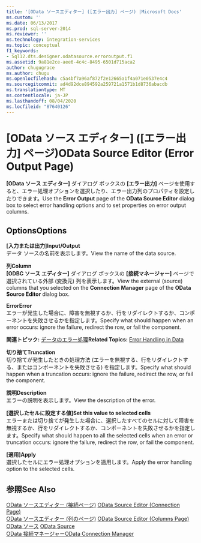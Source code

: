 ```yaml
---
title: '[OData ソースエディター] ([エラー出力] ページ) |Microsoft Docs'
ms.custom: ''
ms.date: 06/13/2017
ms.prod: sql-server-2014
ms.reviewer: ''
ms.technology: integration-services
ms.topic: conceptual
f1_keywords:
- Sql12.dts.designer.odatasource.erroroutput.f1
ms.assetid: 9a81e2ce-aee6-4c4c-8495-6501d715aca2
author: chugugrace
ms.author: chugu
ms.openlocfilehash: c5a4bf7a96af872f2e12665a1f4a071e0537e4c4
ms.sourcegitcommit: ad4d92dce894592a259721a1571b1d8736abacdb
ms.translationtype: MT
ms.contentlocale: ja-JP
ms.lasthandoff: 08/04/2020
ms.locfileid: "87640126"
---
```

# <a name="odata-source-editor-error-output-page"></a><span data-ttu-id="343dc-102">[OData ソース エディター] ([エラー出力] ページ)</span><span class="sxs-lookup"><span data-stu-id="343dc-102">OData Source Editor (Error Output Page)</span></span>
  <span data-ttu-id="343dc-103">**[OData ソース エディター]** ダイアログ ボックスの **[エラー出力]** ページを使用すると、エラー処理オプションを選択したり、エラー出力列のプロパティを設定したりできます。</span><span class="sxs-lookup"><span data-stu-id="343dc-103">Use the **Error Output** page of the **OData Source Editor** dialog box to select error handling options and to set properties on error output columns.</span></span>  
  
## <a name="options"></a><span data-ttu-id="343dc-104">Options</span><span class="sxs-lookup"><span data-stu-id="343dc-104">Options</span></span>  
 <span data-ttu-id="343dc-105">**[入力または出力]**</span><span class="sxs-lookup"><span data-stu-id="343dc-105">**Input/Output**</span></span>  
 <span data-ttu-id="343dc-106">データ ソースの名前を表示します。</span><span class="sxs-lookup"><span data-stu-id="343dc-106">View the name of the data source.</span></span>  
  
 <span data-ttu-id="343dc-107">**列**</span><span class="sxs-lookup"><span data-stu-id="343dc-107">**Column**</span></span>  
 <span data-ttu-id="343dc-108">**[ODBC ソース エディター]** ダイアログ ボックスの **[接続マネージャー]** ページで選択されている外部 (変換元) 列を表示します。</span><span class="sxs-lookup"><span data-stu-id="343dc-108">View the external (source) columns that you selected on the **Connection Manager** page of the **OData Source Editor** dialog box.</span></span>  
  
 <span data-ttu-id="343dc-109">**Error**</span><span class="sxs-lookup"><span data-stu-id="343dc-109">**Error**</span></span>  
 <span data-ttu-id="343dc-110">エラーが発生した場合に、障害を無視するか、行をリダイレクトするか、コンポーネントを失敗させるかを指定します。</span><span class="sxs-lookup"><span data-stu-id="343dc-110">Specify what should happen when an error occurs: ignore the failure, redirect the row, or fail the component.</span></span>  
  
 <span data-ttu-id="343dc-111">**関連トピック:** [データのエラー処理](data-flow/error-handling-in-data.md)</span><span class="sxs-lookup"><span data-stu-id="343dc-111">**Related Topics:** [Error Handling in Data](data-flow/error-handling-in-data.md)</span></span>  
  
 <span data-ttu-id="343dc-112">**切り捨て**</span><span class="sxs-lookup"><span data-stu-id="343dc-112">**Truncation**</span></span>  
 <span data-ttu-id="343dc-113">切り捨てが発生したときの処理方法 (エラーを無視する、行をリダイレクトする、またはコンポーネントを失敗させる) を指定します。</span><span class="sxs-lookup"><span data-stu-id="343dc-113">Specify what should happen when a truncation occurs: ignore the failure, redirect the row, or fail the component.</span></span>  
  
 <span data-ttu-id="343dc-114">**説明**</span><span class="sxs-lookup"><span data-stu-id="343dc-114">**Description**</span></span>  
 <span data-ttu-id="343dc-115">エラーの説明を表示します。</span><span class="sxs-lookup"><span data-stu-id="343dc-115">View the description of the error.</span></span>  
  
 <span data-ttu-id="343dc-116">**[選択したセルに設定する値]**</span><span class="sxs-lookup"><span data-stu-id="343dc-116">**Set this value to selected cells**</span></span>  
 <span data-ttu-id="343dc-117">エラーまたは切り捨てが発生した場合に、選択したすべてのセルに対して障害を無視するか、行をリダイレクトするか、コンポーネントを失敗させるかを指定します。</span><span class="sxs-lookup"><span data-stu-id="343dc-117">Specify what should happen to all the selected cells when an error or truncation occurs: ignore the failure, redirect the row, or fail the component.</span></span>  
  
 <span data-ttu-id="343dc-118">**[適用]**</span><span class="sxs-lookup"><span data-stu-id="343dc-118">**Apply**</span></span>  
 <span data-ttu-id="343dc-119">選択したセルにエラー処理オプションを適用します。</span><span class="sxs-lookup"><span data-stu-id="343dc-119">Apply the error handling option to the selected cells.</span></span>  
  
## <a name="see-also"></a><span data-ttu-id="343dc-120">参照</span><span class="sxs-lookup"><span data-stu-id="343dc-120">See Also</span></span>  
 <span data-ttu-id="343dc-121">[OData ソースエディター &#40;接続ページ&#41;](../../2014/integration-services/odata-source-editor-connection-page.md) </span><span class="sxs-lookup"><span data-stu-id="343dc-121">[OData Source Editor &#40;Connection Page&#41;](../../2014/integration-services/odata-source-editor-connection-page.md) </span></span>  
 <span data-ttu-id="343dc-122">[OData ソースエディター &#40;列のページ&#41;](../../2014/integration-services/odata-source-editor-columns-page.md) </span><span class="sxs-lookup"><span data-stu-id="343dc-122">[OData Source Editor &#40;Columns Page&#41;](../../2014/integration-services/odata-source-editor-columns-page.md) </span></span>  
 <span data-ttu-id="343dc-123">[OData ソース](data-flow/odata-source.md) </span><span class="sxs-lookup"><span data-stu-id="343dc-123">[OData Source](data-flow/odata-source.md) </span></span>  
 [<span data-ttu-id="343dc-124">OData 接続マネージャー</span><span class="sxs-lookup"><span data-stu-id="343dc-124">OData Connection Manager</span></span>](connection-manager/odata-connection-manager.md)  
  
  
